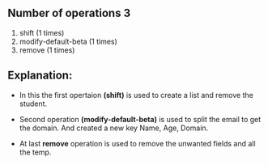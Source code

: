 ## Number of operations 3
1. shift (1 times)
2. modify-default-beta (1 times)
3. remove (1 times)

## Explanation:
* In this the first opertaion **(shift)** is used to create a list and remove the student.

* Second operation **(modify-default-beta)** is used to split the email to get the domain. And created a new key Name, Age, Domain.

* At last **remove** operation is used to remove the unwanted fields and all the temp.